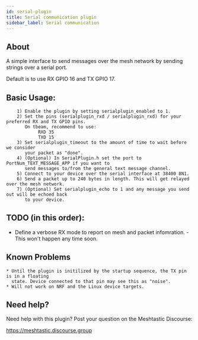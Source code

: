 ```yaml
---
id: serial-plugin
title: Serial communication plugin
sidebar_label: Serial communication
---
```


## About

A simple interface to send messages over the mesh network by sending strings
over a serial port.

Default is to use RX GPIO 16 and TX GPIO 17.


## Basic Usage:

        1) Enable the plugin by setting serialplugin_enabled to 1.
        2) Set the pins (serialplugin_rxd / serialplugin_rxd) for your preferred RX and TX GPIO pins.
           On tbeam, recommend to use:
                RXD 35
                TXD 15
        3) Set serialplugin_timeout to the amount of time to wait before we consider
           your packet as "done".
        4) (Optional) In SerialPlugin.h set the port to PortNum_TEXT_MESSAGE_APP if you want to
           send messages to/from the general text message channel.
        5) Connect to your device over the serial interface at 38400 8N1.
        6) Send a packet up to 240 bytes in length. This will get relayed over the mesh network.
        7) (Optional) Set serialplugin_echo to 1 and any message you send out will be echoed back
           to your device.

## TODO (in this order):

* Define a verbose RX mode to report on mesh and packet infomration.
        - This won't happen any time soon.

## Known Problems

    * Until the plugin is initilized by the startup sequence, the TX pin is in a floating
      state. Device connected to that pin may see this as "noise".
    * Will not work on NRF and the Linux device targets.
    
## Need help?

Need help with this plugin? Post your question on the Meshtastic Discourse:

https://meshtastic.discourse.group